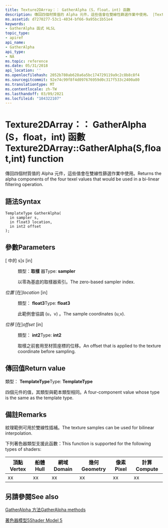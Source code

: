 ```yaml
---
title: Texture2DArray：： GatherAlpha (S，float，int) 函數
description: 傳回四個材質值的 Alpha 元件，這些值會在雙線性篩選作業中使用。 |Texture2DArray：： GatherAlpha (S，float，int) 函數
ms.assetid: d7270277-53c1-4034-bf66-9a95bc1b51e4
keywords:
- GatherAlpha 函式 HLSL
topic_type:
- apiref
api_name:
- GatherAlpha
api_type:
- NA
ms.topic: reference
ms.date: 05/31/2018
api_location: ''
ms.openlocfilehash: 2052b780ab628a6a5bc174729119a9c2c8b8c8f4
ms.sourcegitcommit: 92e74c99f8f4d097676959d0c317f533c2400a80
ms.translationtype: MT
ms.contentlocale: zh-TW
ms.lasthandoff: 03/09/2021
ms.locfileid: "104322107"
---
```

# <a name="texture2darraygatheralphasfloatint-function"></a><span data-ttu-id="ea425-105">Texture2DArray：： GatherAlpha (S，float，int) 函數</span><span class="sxs-lookup"><span data-stu-id="ea425-105">Texture2DArray::GatherAlpha(S,float,int) function</span></span>

<span data-ttu-id="ea425-106">傳回四個材質值的 Alpha 元件，這些值會在雙線性篩選作業中使用。</span><span class="sxs-lookup"><span data-stu-id="ea425-106">Returns the alpha components of the four texel values that would be used in a bi-linear filtering operation.</span></span>

## <a name="syntax"></a><span data-ttu-id="ea425-107">語法</span><span class="sxs-lookup"><span data-stu-id="ea425-107">Syntax</span></span>

``` syntax
TemplateType GatherAlpha(
  in sampler s,
  in float3 location,
  in int2 offset
);
```

## <a name="parameters"></a><span data-ttu-id="ea425-108">參數</span><span class="sxs-lookup"><span data-stu-id="ea425-108">Parameters</span></span>

<dl> <dt>

<span data-ttu-id="ea425-109"> \[ 中的 s\]</span><span class="sxs-lookup"><span data-stu-id="ea425-109">*s* \[in\]</span></span>
</dt> <dd>

<span data-ttu-id="ea425-110">類型：**取樣** 器</span><span class="sxs-lookup"><span data-stu-id="ea425-110">Type: **sampler**</span></span>

<span data-ttu-id="ea425-111">以零為基底的取樣器索引。</span><span class="sxs-lookup"><span data-stu-id="ea425-111">The zero-based sampler index.</span></span>

</dd> <dt>

<span data-ttu-id="ea425-112">*位置* \[在\]</span><span class="sxs-lookup"><span data-stu-id="ea425-112">*location* \[in\]</span></span>
</dt> <dd>

<span data-ttu-id="ea425-113">類型： **float3**</span><span class="sxs-lookup"><span data-stu-id="ea425-113">Type: **float3**</span></span>

<span data-ttu-id="ea425-114">此範例會協調 (u，v) 。</span><span class="sxs-lookup"><span data-stu-id="ea425-114">The sample coordinates (u,v).</span></span>

</dd> <dt>

<span data-ttu-id="ea425-115">*位移* \[在\]</span><span class="sxs-lookup"><span data-stu-id="ea425-115">*offset* \[in\]</span></span>
</dt> <dd>

<span data-ttu-id="ea425-116">類型： **int2**</span><span class="sxs-lookup"><span data-stu-id="ea425-116">Type: **int2**</span></span>

<span data-ttu-id="ea425-117">取樣之前套用至材質座標的位移。</span><span class="sxs-lookup"><span data-stu-id="ea425-117">An offset that is applied to the texture coordinate before sampling.</span></span>

</dd> </dl>

## <a name="return-value"></a><span data-ttu-id="ea425-118">傳回值</span><span class="sxs-lookup"><span data-stu-id="ea425-118">Return value</span></span>

<span data-ttu-id="ea425-119">類型： **TemplateType**</span><span class="sxs-lookup"><span data-stu-id="ea425-119">Type: **TemplateType**</span></span>

<span data-ttu-id="ea425-120">四個元件的值，其類型與範本類型相同。</span><span class="sxs-lookup"><span data-stu-id="ea425-120">A four-component value whose type is the same as the template type.</span></span>

## <a name="remarks"></a><span data-ttu-id="ea425-121">備註</span><span class="sxs-lookup"><span data-stu-id="ea425-121">Remarks</span></span>

<span data-ttu-id="ea425-122">紋理範例可用於雙線性插補。</span><span class="sxs-lookup"><span data-stu-id="ea425-122">The texture samples can be used for bilinear interpolation.</span></span>

<span data-ttu-id="ea425-123">下列著色器類型支援此函數：</span><span class="sxs-lookup"><span data-stu-id="ea425-123">This function is supported for the following types of shaders:</span></span>



| <span data-ttu-id="ea425-124">頂點</span><span class="sxs-lookup"><span data-stu-id="ea425-124">Vertex</span></span> | <span data-ttu-id="ea425-125">船體</span><span class="sxs-lookup"><span data-stu-id="ea425-125">Hull</span></span> | <span data-ttu-id="ea425-126">網域</span><span class="sxs-lookup"><span data-stu-id="ea425-126">Domain</span></span> | <span data-ttu-id="ea425-127">幾何</span><span class="sxs-lookup"><span data-stu-id="ea425-127">Geometry</span></span> | <span data-ttu-id="ea425-128">像素</span><span class="sxs-lookup"><span data-stu-id="ea425-128">Pixel</span></span> | <span data-ttu-id="ea425-129">計算</span><span class="sxs-lookup"><span data-stu-id="ea425-129">Compute</span></span> |
|--------|------|--------|----------|-------|---------|
| <span data-ttu-id="ea425-130">x</span><span class="sxs-lookup"><span data-stu-id="ea425-130">x</span></span>      | <span data-ttu-id="ea425-131">x</span><span class="sxs-lookup"><span data-stu-id="ea425-131">x</span></span>    | <span data-ttu-id="ea425-132">x</span><span class="sxs-lookup"><span data-stu-id="ea425-132">x</span></span>      | <span data-ttu-id="ea425-133">x</span><span class="sxs-lookup"><span data-stu-id="ea425-133">x</span></span>        | <span data-ttu-id="ea425-134">x</span><span class="sxs-lookup"><span data-stu-id="ea425-134">x</span></span>     | <span data-ttu-id="ea425-135">x</span><span class="sxs-lookup"><span data-stu-id="ea425-135">x</span></span>       |



 

## <a name="see-also"></a><span data-ttu-id="ea425-136">另請參閱</span><span class="sxs-lookup"><span data-stu-id="ea425-136">See also</span></span>

<dl> <dt>

[<span data-ttu-id="ea425-137">GatherAlpha 方法</span><span class="sxs-lookup"><span data-stu-id="ea425-137">GatherAlpha methods</span></span>](texture2darray-gatheralpha.md)
</dt> <dt>

[<span data-ttu-id="ea425-138">著色器模型5</span><span class="sxs-lookup"><span data-stu-id="ea425-138">Shader Model 5</span></span>](d3d11-graphics-reference-sm5.md)
</dt> </dl>

 

 




